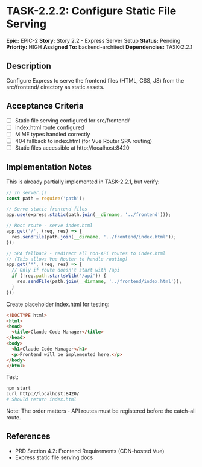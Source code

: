 # TASK-2.2.2: Configure Static File Serving

**Epic:** EPIC-2
**Story:** Story 2.2 - Express Server Setup
**Status:** Pending
**Priority:** HIGH
**Assigned To:** backend-architect
**Dependencies:** TASK-2.2.1

## Description

Configure Express to serve the frontend files (HTML, CSS, JS) from the src/frontend/ directory as static assets.

## Acceptance Criteria

- [ ] Static file serving configured for src/frontend/
- [ ] index.html route configured
- [ ] MIME types handled correctly
- [ ] 404 fallback to index.html (for Vue Router SPA routing)
- [ ] Static files accessible at http://localhost:8420

## Implementation Notes

This is already partially implemented in TASK-2.2.1, but verify:

```javascript
// In server.js
const path = require('path');

// Serve static frontend files
app.use(express.static(path.join(__dirname, '../frontend')));

// Root route - serve index.html
app.get('/', (req, res) => {
  res.sendFile(path.join(__dirname, '../frontend/index.html'));
});

// SPA fallback - redirect all non-API routes to index.html
// (This allows Vue Router to handle routing)
app.get('*', (req, res) => {
  // Only if route doesn't start with /api
  if (!req.path.startsWith('/api')) {
    res.sendFile(path.join(__dirname, '../frontend/index.html'));
  }
});
```

Create placeholder index.html for testing:
```html
<!DOCTYPE html>
<html>
<head>
  <title>Claude Code Manager</title>
</head>
<body>
  <h1>Claude Code Manager</h1>
  <p>Frontend will be implemented here.</p>
</body>
</html>
```

Test:
```bash
npm start
curl http://localhost:8420/
# Should return index.html
```

Note: The order matters - API routes must be registered before the catch-all route.

## References

- PRD Section 4.2: Frontend Requirements (CDN-hosted Vue)
- Express static file serving docs
